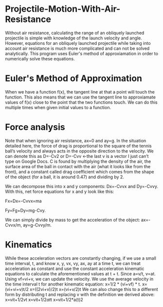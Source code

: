 # Projectile-Motion-With-Air-Resistance

Without air resistance, calculating the range of an obliquely launched projectile is simple with knowledge of the launch velocity and angle.  However, equations for an obliquely launched projectile while taking into account air resistance is much more complicated and can not be solved analytically.  This program uses Euler's method of approxiamation in order to numerically solve these equations.

# Euler's Method of Approximation
When we have a function f(x), the tangent line at that a point will touch the function.  This also means that we can use the tangent line to approxiamate values of f(x) close to the point that the two functions touch.  We can do this multiple times when given initial values to a function.


# Force analysis
Note that when ignoring air resistance, ax=0 and ay=g.  In the situation detailed here, the force of drag is proportional to the square of the tennis ball’s velocity and always acts in the opposite direction to the velocity.  We can denote this as D=-Cv2 or D=-Cvv ←the last v is a vector I just can’t type on Google Docs.  C is found by multiplying the density of the air, the surface area of the ball in contact with the air (what it looks like from the front), and a constant called drag coefficient which comes from the shape of the object (for a ball, it is around 0.47) and dividing by 2.   

We can decompose this into x and y components: Dx=-Cvvx and Dy=-Cvvy.  With this, net force equations for x and y look like this: 

Fx=Dx=-Cvvx=ma             

Fy=Fg+Dy=mg-Cvy.  

We can simply divide by mass to get the acceleration of the object:  ax=-Cvvx/m, ay=g-Cvvy/m.  


# Kinematics

While these acceleration vectors are constantly changing, if we use a small time interval, t, and know x, y, vx, vy, ax, ay at a time t, we can treat acceleration as constant and use the constant acceleration kinematic equations to calculate the aforementioned values at t + t.  Since a=v/t, v=at.  Using vf=vi+v, we can update the velocity.  We use the average velocity in the time interval t for another kinematic equation: x=1/2 * (vi+vf) * t.
x=(vi+vi+v)t/2
x=((2vi+v)/2)t
x=(vi+v/2)t
We can also change this to a different form by distributing t and replacing v with the definition we derived above:
x=vit+1/2*v*t
x=vit+1/2*at*t
x=vit+1/2*a(t)2
